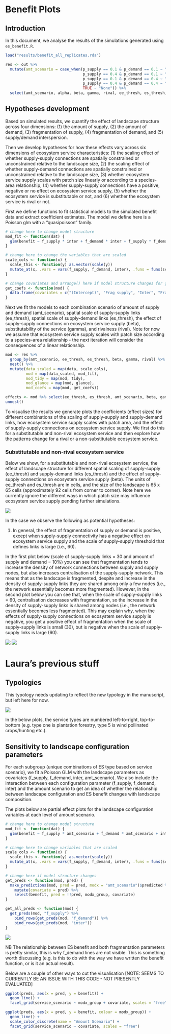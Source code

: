 Benefit Plots
================

## Introduction

In this document, we analyse the results of the simulations generated
using `es_benefit.R`.

``` r
load("results/benefit_all_replicates.rda")
```

``` r
res <- out %>%
  mutate(amt_scenario = case_when(p_supply == 0.1 & p_demand == 0.1 ~ "S = 10% D = 10%",
                                  p_supply == 0.4 & p_demand == 0.1 ~ "S = 40% D = 10%",
                                  p_supply == 0.1 & p_demand == 0.4 ~ "S = 10% D = 40%",
                                  p_supply == 0.4 & p_demand == 0.4 ~ "S = 40% D = 40%",
                                  TRUE ~ "None")) %>%
  select(amt_scenario, alpha, beta, gamma, rival, ee_thresh, es_thresh, f_supply, f_demand, inter, benefit, num_supply, ee_density, ee_centr_degree, ee_edge_per_node_mean, num_demand, es_density, es_centr_degree, es_edge_per_node_mean)
```

## Hypotheses development

Based on simulated results, we quantify the effect of landscape
structure across four dimensions: (1) the amount of supply, (2) the
amount of demand, (3) fragmentation of supply, (4) fragmentation of
demand, and (5) supply/demand interspersion.

Then we develop hypotheses for how these effects vary across six
dimensions of ecosystem service characteristics: (1) the scaling effect
of whether supply-supply connections are spatially constrained or
unconstrained relative to the landscape size, (2) the scaling effect of
whether supply-demand connections are spatially constrained or
unconstrained relative to the landscape size, (3) whether ecosystem
service supply scales with patch size linearly or according to a
species-area relationship, (4) whether supply-supply connections have a
positive, negative or no effect on ecosystem service supply, (5) whether
the ecosystem service is substitutable or not, and (6) whether the
ecosystem service is rival or not.

First we define functions to fit statistical models to the simulated
benefit data and extract coefficient estimates. The model we define here
is a Poisson glm with a “quasipoisson” family.

``` r
# change here to change model structure
mod_fit <- function(dat) {
  glm(benefit ~ f_supply * inter + f_demand * inter + f_supply * f_demand + I(f_supply ^ 2) + I(f_demand ^ 2) + I(inter ^ 2), data = dat, family = "quasipoisson")
}

# change here to change the variables that are scaled
scale_cols <- function(x) {
  scale_this <- function(y) as.vector(scale(y))
  mutate_at(x, .vars = vars(f_supply, f_demand, inter), .funs = funs(scale_this))
}

# change covariates and arrange() here if model structure changes for getting coefficients and standard errors
get_coefs <- function(mod) {
  data.frame(covariates = c("(Intercept)", "Frag supply", "Inter", "Frag demand", "Frag supply ^ 2", "Frag demand ^ 2", "Inter ^ 2", "Frag supply * Inter", "Frag demand * Inter", "Frag supply * Frag demand"), estimates = summary(mod)$coefficients[,1], serrors = summary(mod)$coefficients[,2]) %>% as_tibble() %>% arrange(c(1 ,2 , 6, 4, 3, 5, 7, 9, 10, 8))  
}
```

Next we fit the models to each combination scenario of amount of supply
and demand (amt\_scenario), spatial scale of supply-supply links
(ee\_thresh), spatial scale of supply-demand links (es\_thresh), the
effect of supply-supply connections on ecosystem service supply (beta),
substitutability of the service (gamma), and rivalness (rival). Note for
now we assume that ecosystem service supply scales with patch size
according to a species-area relationship - the next iteration will
consider the consequences of a linear relationship.

``` r
mod <- res %>%
  group_by(amt_scenario, ee_thresh, es_thresh, beta, gamma, rival) %>%
  nest() %>%
  mutate(data_scaled = map(data, scale_cols),
         mod = map(data_scaled, mod_fit),
         mod_tidy = map(mod, tidy),
         mod_glance = map(mod, glance),
         mod_coefs = map(mod, get_coefs))

effects <- mod %>% select(ee_thresh, es_thresh, amt_scenario, beta, gamma, rival, mod_coefs) %>%
unnest()         
```

To visualise the results we generate plots the coefficients (effect
sizes) for different combinations of the scaling of supply-supply and
supply-demand links, how ecosystem service supply scales with patch
area, and the effect of supply-supply connections on ecosystem service
supply. We first do this for a substitutable and non-rival ecosystem
service and then explore how the patterns change for a rival or a
non-substitutable ecosystem service.

### Substitutable and non-rival ecosystem service

Below we show, for a substitutable and non-rival ecosystem service, the
effect of landscape structure for different spatial scaling of
supply-supply (ee\_thresh) and supply-demand links (es\_thresh) and the
effect of supply-supply connections on ecosystem service supply (beta).
The units of ee\_thresh and es\_thresh are in cells, and the size of the
landscape is 65 x 65 cells (approximately 92 cells from corner to
corner). Note here we currently ignore the different ways in which patch
size may influence ecosystem service supply pending further
simulations.

![](benefit_plots_files/figure-gfm/plot_gamma0.1_rivalFALSE-1.png)<!-- -->

In the case we observe the following as potential hypotheses:

1)  In general, the effect of fragmentation of supply or demand is
    positive, except when supply-supply connectivity has a negative
    effect on ecosystem service supply and the scale of supply-supply
    threshold that defines links is large (i.e., 60).

In the first plot below (scale of supply-supply links = 30 and amount of
supply and demand = 10%) you can see that fragmentation tends to
increase the density of network connections between supply and supply
nodes, but also increases centralisation of the supply-supply network.
This means that as the landscape is fragmented, despite and increase in
the density of supply-supply links they are shared among only a few
nodes (i.e., the network essentially becomes more fragmented). However,
in the second plot below you can see that, when the scale of
supply-supply links = 60, centralisation decreases with fragmentation,
so the increase in the density of supply-supply links is shared among
nodes (i.e., the network essentially becomes less fragmented). This may
explain why, when the effects of supply-supply connections on ecosystem
service supply is negative, you get a positive effect of fragmentation
when the scale of supply-supply links is small (30), but is negative
when the scale of supply-supply links is large (60).

![](benefit_plots_files/figure-gfm/plot_correlation1-1.png)<!-- -->
![](benefit_plots_files/figure-gfm/plot_correlation2-1.png)<!-- -->

# Laura’s previous stuff

## Typologies

This typology needs updating to reflect the new typology in the
manuscript, but left here for now.

![](figs/typology.png)<!-- -->

In the below plots, the service types are numbered left-to-right,
top-to-bottom (e.g. type one is plantation forestry, type 5 is wind
pollinated crops/hunting etc.).

## Sensitivity to landscape configuration parameters

For each subgroup (unique combinations of ES type based on service
scenario), we fit a Poisson GLM with the landscape parameters as
covariates (f\_supply, f\_demand, inter, amt\_scenario). We also include
the interaction between each configuration parameter (f\_supply,
f\_demand, inter) and the amount scenario to get an idea of whether the
relationship between landscape configuration and ES benefit changes with
landscape composition.

The plots below are partial effect plots for the landscape configuration
variables at each level of amount scenario.

``` r
# change here to change model structure
mod_fit <- function(dat) {
  glm(benefit ~ f_supply * amt_scenario + f_demand * amt_scenario + inter * amt_scenario, data = dat, family = "poisson")
}

# change here to change variables that are scaled
scale_cols <- function(x) {
  scale_this <- function(y) as.vector(scale(y))
  mutate_at(x, .vars = vars(f_supply, f_demand, inter), .funs = funs(scale_this))
}

# change here if model structure changes
get_preds <- function(mod, pred) {
  make_predictions(mod, pred = pred, modx = "amt_scenario")$predicted %>%
    mutate(covariate = pred) %>%
    select(benefit, pred = !!pred, modx_group, covariate)
}

get_all_preds <- function(mod) {
  get_preds(mod, "f_supply") %>%
    bind_rows(get_preds(mod, "f_demand")) %>%
    bind_rows(get_preds(mod, "inter"))
}
```

![](benefit_plots_files/figure-gfm/unnamed-chunk-2-1.png)<!-- -->

NB The relationship between ES benefit and both fragmentation parameters
is pretty similar, this is why f\_demand lines are not visible. This is
something worth discussing (e.g. is this to do with the way we have
written the benefit function, or is it an actual result).

Below are a couple of other ways to cut the visualisation \[NOTE: SEEMS
TO CURRENTLY BE AN ISSUE WITH THIS CODE - NOT PRESENTLY EVALUATED\]

``` r
ggplot(preds, aes(x = pred, y = benefit)) +
  geom_line() +
  facet_grid(service_scenario ~ modx_group + covariate, scales = "free")
```

``` r
ggplot(preds, aes(x = pred, y = benefit, colour = modx_group)) +
  geom_line() +
  scale_color_discrete(name = "Amount Scenario") +
  facet_grid(service_scenario ~ covariate, scales = "free")
```
